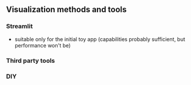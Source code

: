## Visualization methods and tools

### Streamlit

- suitable only for the initial toy app (capabilities probably sufficient, but performance won't be)

### Third party tools

### DIY
